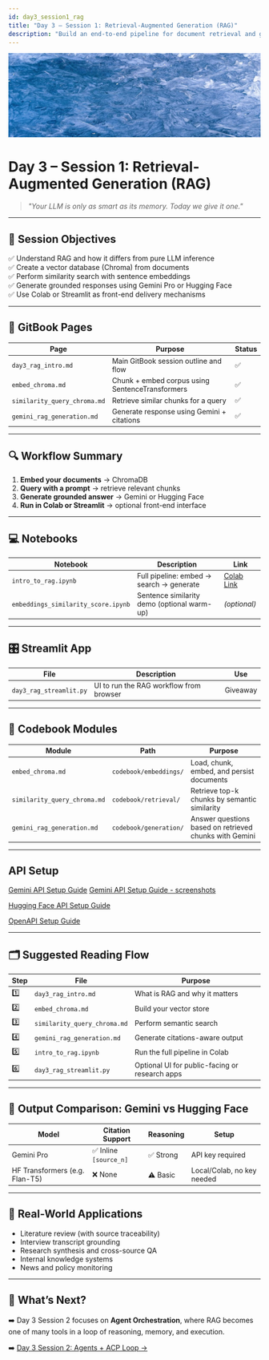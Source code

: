 ```yaml
---
id: day3_session1_rag
title: "Day 3 – Session 1: Retrieval-Augmented Generation (RAG)"
description: "Build an end-to-end pipeline for document retrieval and grounded generation using embeddings, ChromaDB, and Gemini Pro"
---
```


![fig_day3_session1_header](../shared_assets/visuals/images/fig_day3_session1_header.png)

# Day 3 – Session 1: Retrieval-Augmented Generation (RAG)

> _"Your LLM is only as smart as its memory. Today we give it one."_  

---

## 🎯 Session Objectives

✅ Understand RAG and how it differs from pure LLM inference  
✅ Create a vector database (Chroma) from documents  
✅ Perform similarity search with sentence embeddings  
✅ Generate grounded responses using Gemini Pro or Hugging Face  
✅ Use Colab or Streamlit as front-end delivery mechanisms  

---

## 📘 GitBook Pages

| Page | Purpose | Status |
|------|---------|--------|
| `day3_rag_intro.md` | Main GitBook session outline and flow | ✅ |
| `embed_chroma.md` | Chunk + embed corpus using SentenceTransformers | ✅ |
| `similarity_query_chroma.md` | Retrieve similar chunks for a query | ✅ |
| `gemini_rag_generation.md` | Generate response using Gemini + citations | ✅ |

---

## 🔍 Workflow Summary

1. **Embed your documents** → ChromaDB  
2. **Query with a prompt** → retrieve relevant chunks  
3. **Generate grounded answer** → Gemini or Hugging Face  
4. **Run in Colab or Streamlit** → optional front-end interface  

---

## 💻 Notebooks

| Notebook | Description | Link |
|----------|-------------|------|
| `intro_to_rag.ipynb` | Full pipeline: embed → search → generate | [Colab Link](https://colab.research.google.com/github/MariaAise/test/blob/main/intro_to_rag.ipynb) |
| `embeddings_similarity_score.ipynb` | Sentence similarity demo (optional warm-up) | *(optional)* |

---

## 🎛️ Streamlit App

| File | Description | Use |
|------|-------------|-----|
| `day3_rag_streamlit.py` | UI to run the RAG workflow from browser | Giveaway |

---

## 🧩 Codebook Modules

| Module | Path | Purpose |
|--------|------|---------|
| `embed_chroma.md` | `codebook/embeddings/` | Load, chunk, embed, and persist documents |
| `similarity_query_chroma.md` | `codebook/retrieval/` | Retrieve top-k chunks by semantic similarity |
| `gemini_rag_generation.md` | `codebook/generation/` | Answer questions based on retrieved chunks with Gemini |

---

## API Setup

[Gemini API Setup Guide](Gemini_API_Setup_Guide.md)
[Gemini API Setup Guide - screenshots](using_gemini_api_colab.md)

[Hugging Face API Setup Guide](huggingface_api_setup_colab.md)


[OpenAPI Setup Guide](openai_api_setup_colab.md)

---

## 🗂 Suggested Reading Flow

| Step | File | Purpose |
|------|------|---------|
| 1️⃣ | `day3_rag_intro.md` | What is RAG and why it matters |
| 2️⃣ | `embed_chroma.md` | Build your vector store |
| 3️⃣ | `similarity_query_chroma.md` | Perform semantic search |
| 4️⃣ | `gemini_rag_generation.md` | Generate citations-aware output |
| 5️⃣ | `intro_to_rag.ipynb` | Run the full pipeline in Colab |
| 6️⃣ | `day3_rag_streamlit.py` | Optional UI for public-facing or research apps |

---

## 🧪 Output Comparison: Gemini vs Hugging Face

| Model | Citation Support | Reasoning | Setup |
|-------|------------------|-----------|-------|
| Gemini Pro | ✅ Inline `[source_n]` | ✅ Strong | API key required |
| HF Transformers (e.g. Flan-T5) | ❌ None | ⚠️ Basic | Local/Colab, no key needed |

---

## 🧠 Real-World Applications

- Literature review (with source traceability)  
- Interview transcript grounding  
- Research synthesis and cross-source QA  
- Internal knowledge systems  
- News and policy monitoring  

---

## 🔮 What’s Next?

➡️ Day 3 Session 2 focuses on **Agent Orchestration**, where RAG becomes one of many tools in a loop of reasoning, memory, and execution.

➡️ [Day 3 Session 2: Agents + ACP Loop →](day3_s2_schedule.md)
